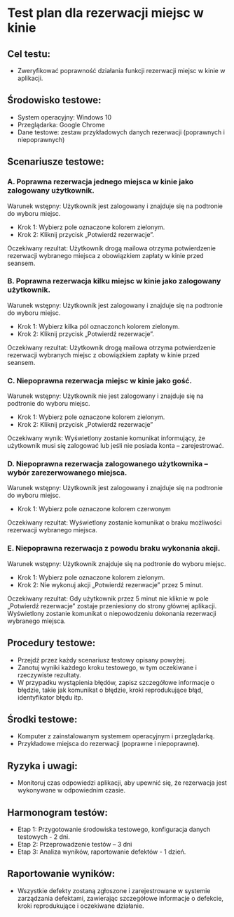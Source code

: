 # Test plan dla rezerwacji miejsc w kinie

## Cel testu:

- Zweryfikować poprawność działania funkcji rezerwacji miejsc w kinie w aplikacji.

## Środowisko testowe:

- System operacyjny: Windows 10
- Przeglądarka: Google Chrome
- Dane testowe: zestaw przykładowych danych rezerwacji (poprawnych i niepoprawnych)

## Scenariusze testowe:

### A. Poprawna rezerwacja jednego miejsca w kinie jako zalogowany użytkownik.

Warunek wstępny: Użytkownik jest zalogowany i znajduje się na podtronie do wyboru miejsc.

- Krok 1: Wybierz pole oznaczone kolorem zielonym.
- Krok 2: Kliknij przycisk „Potwierdź rezerwacje”.

Oczekiwany rezultat: Użytkownik drogą mailowa otrzyma potwierdzenie rezerwacji wybranego miejsca z obowiązkiem zapłaty w kinie przed seansem.

### B. Poprawna rezerwacja kilku miejsc w kinie jako zalogowany użytkownik.

Warunek wstępny: Użytkownik jest zalogowany i znajduje się na podtronie do wyboru miejsc.

- Krok 1: Wybierz kilka pól oznaczonch kolorem zielonym.
- Krok 2: Kliknij przycisk „Potwierdź rezerwacje”.

Oczekiwany rezultat: Użytkownik drogą mailowa otrzyma potwierdzenie rezerwacji wybranych miejsc z obowiązkiem zapłaty w kinie przed seansem.

### C. Niepoprawna rezerwacja miejsc w kinie jako gość.

Warunek wstępny: Użytkownik nie jest zalogowany i znajduje się na podtronie do wyboru miejsc.

- Krok 1: Wybierz pole oznaczone kolorem zielonym.
- Krok 2: Kliknij przycisk „Potwierdź rezerwacje”

Oczekiwany wynik: Wyświetlony zostanie komunikat informujący, że użytkownik musi się zalogować lub jeśli nie posiada konta – zarejestrować.

### D. Niepoprawna rezerwacja zalogowanego użytkownika – wybór zarezerwowanego miejsca.

Warunek wstępny: Użytkownik jest zalogowany i znajduje się na podtronie do wyboru miejsc.

- Krok 1: Wybierz pole oznaczone kolorem czerwonym

Oczekiwany rezultat: Wyświetlony zostanie komunikat o braku możliwości rezerwacji wybranego miejsca.

### E. Niepoprawna rezerwacja z powodu braku wykonania akcji.

Warunek wstępny: Użytkownik znajduje się na podtronie do wyboru miejsc.

- Krok 1: Wybierz pole oznaczone kolorem zielonym.
- Krok 2: Nie wykonuj akcji „Potwierdź rezerwacje” przez 5 minut.

Oczekiwany rezultat: Gdy użytkownik przez 5 minut nie kliknie w pole „Potwierdź rezerwacje” zostaje przeniesiony do strony głównej aplikacji. Wyświetlony zostanie komunikat o niepowodzeniu dokonania rezerwacji wybranego miejsca.

## Procedury testowe:

- Przejdź przez każdy scenariusz testowy opisany powyżej.
- Zanotuj wyniki każdego kroku testowego, w tym oczekiwane i rzeczywiste rezultaty.
- W przypadku wystąpienia błędów, zapisz szczegółowe informacje o błędzie, takie jak komunikat o błędzie, kroki reprodukujące błąd, identyfikator błędu itp.

## Środki testowe:

- Komputer z zainstalowanym systemem operacyjnym i przeglądarką.
- Przykładowe miejsca do rezerwacji (poprawne i niepoprawne).

## Ryzyka i uwagi:

- Monitoruj czas odpowiedzi aplikacji, aby upewnić się, że rezerwacja jest wykonywane w odpowiednim czasie.

## Harmonogram testów:

- Etap 1: Przygotowanie środowiska testowego, konfiguracja danych testowych - 2 dni.
- Etap 2: Przeprowadzenie testów – 3 dni
- Etap 3: Analiza wyników, raportowanie defektów - 1 dzień.

## Raportowanie wyników:

- Wszystkie defekty zostaną zgłoszone i zarejestrowane w systemie zarządzania defektami, zawierając szczegółowe informacje o defekcie, kroki reprodukujące i oczekiwane działanie.
